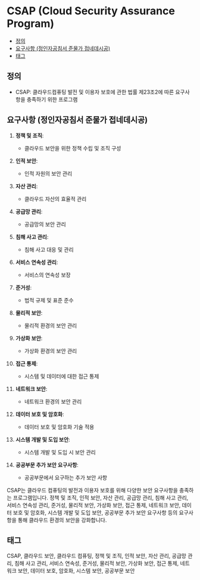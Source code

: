 # CSAP (Cloud Security Assurance Program)

<!-- mtoc-start -->

- [정의](#정의)
- [요구사항 (정인자공침서 준물가 접네데시공)](#요구사항-정인자공침서-준물가-접네데시공)
- [태그](#태그)

<!-- mtoc-end -->

## 정의

- CSAP: 클라우드컴퓨팅 발전 및 이용자 보호에 관한 법률 제23조2에 따른 요구사항을 충족하기 위한 프로그램

## 요구사항 (정인자공침서 준물가 접네데시공)

1. **정책 및 조직**:

   - 클라우드 보안을 위한 정책 수립 및 조직 구성

2. **인적 보안**:

   - 인적 자원의 보안 관리

3. **자산 관리**:

   - 클라우드 자산의 효율적 관리

4. **공급망 관리**:

   - 공급망의 보안 관리

5. **침해 사고 관리**:

   - 침해 사고 대응 및 관리

6. **서비스 연속성 관리**:

   - 서비스의 연속성 보장

7. **준거성**:

   - 법적 규제 및 표준 준수

8. **물리적 보안**:

   - 물리적 환경의 보안 관리

9. **가상화 보안**:

   - 가상화 환경의 보안 관리

10. **접근 통제**:

    - 시스템 및 데이터에 대한 접근 통제

11. **네트워크 보안**:

    - 네트워크 환경의 보안 관리

12. **데이터 보호 및 암호화**:

    - 데이터 보호 및 암호화 기술 적용

13. **시스템 개발 및 도입 보안**:

    - 시스템 개발 및 도입 시 보안 관리

14. **공공부문 추가 보안 요구사항**:
    - 공공부문에서 요구하는 추가 보안 사항

CSAP는 클라우드 컴퓨팅의 발전과 이용자 보호를 위해 다양한 보안 요구사항을 충족하는 프로그램입니다. 정책 및 조직, 인적 보안, 자산 관리, 공급망 관리, 침해 사고 관리, 서비스 연속성 관리, 준거성, 물리적 보안, 가상화 보안, 접근 통제, 네트워크 보안, 데이터 보호 및 암호화, 시스템 개발 및 도입 보안, 공공부문 추가 보안 요구사항 등의 요구사항을 통해 클라우드 환경의 보안을 강화합니다.

## 태그

CSAP, 클라우드 보안, 클라우드 컴퓨팅, 정책 및 조직, 인적 보안, 자산 관리, 공급망 관리, 침해 사고 관리, 서비스 연속성, 준거성, 물리적 보안, 가상화 보안, 접근 통제, 네트워크 보안, 데이터 보호, 암호화, 시스템 보안, 공공부문 보안
